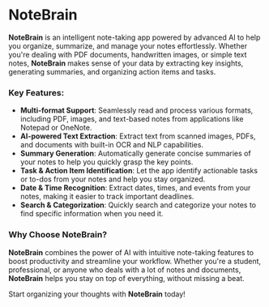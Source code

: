 # NoteBrain

**NoteBrain** is an intelligent note-taking app powered by advanced AI to help you organize, summarize, and manage your notes effortlessly. Whether you're dealing with PDF documents, handwritten images, or simple text notes, **NoteBrain** makes sense of your data by extracting key insights, generating summaries, and organizing action items and tasks.

### Key Features:

- **Multi-format Support**: Seamlessly read and process various formats, including PDF, images, and text-based notes from applications like Notepad or OneNote.
- **AI-powered Text Extraction**: Extract text from scanned images, PDFs, and documents with built-in OCR and NLP capabilities.
- **Summary Generation**: Automatically generate concise summaries of your notes to help you quickly grasp the key points.
- **Task & Action Item Identification**: Let the app identify actionable tasks or to-dos from your notes and help you stay organized.
- **Date & Time Recognition**: Extract dates, times, and events from your notes, making it easier to track important deadlines.
- **Search & Categorization**: Quickly search and categorize your notes to find specific information when you need it.

### Why Choose NoteBrain?

**NoteBrain** combines the power of AI with intuitive note-taking features to boost productivity and streamline your workflow. Whether you're a student, professional, or anyone who deals with a lot of notes and documents, **NoteBrain** helps you stay on top of everything, without missing a beat.

Start organizing your thoughts with **NoteBrain** today!
